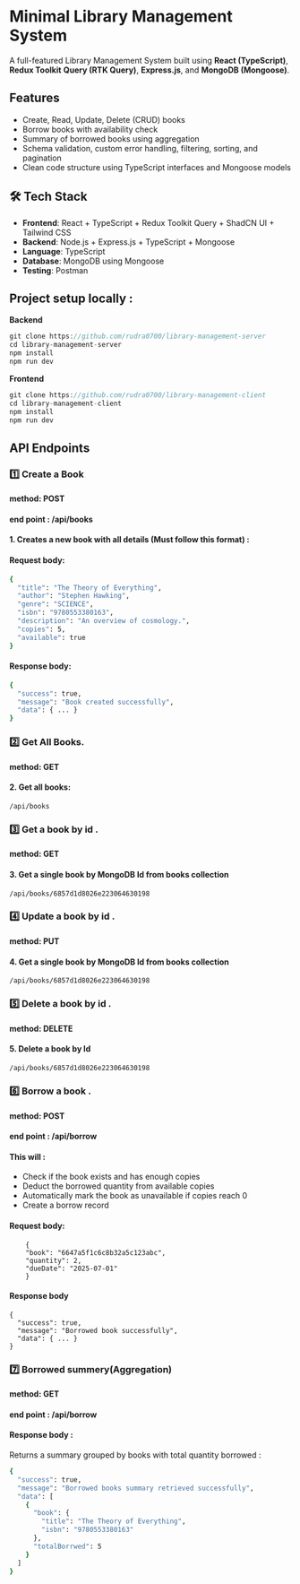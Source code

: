 # Minimal Library Management System

A full-featured Library Management System built using **React (TypeScript)**, **Redux Toolkit** **Query (RTK Query)**, **Express.js**, and **MongoDB (Mongoose)**.

## Features

- Create, Read, Update, Delete (CRUD) books
-  Borrow books with availability check
-  Summary of borrowed books using aggregation
-  Schema validation, custom error handling, filtering, sorting, and pagination
-  Clean code structure using TypeScript interfaces and Mongoose models

## 🛠️ Tech Stack

- **Frontend**: React + TypeScript + Redux Toolkit Query + ShadCN UI + Tailwind CSS
- **Backend**: Node.js + Express.js + TypeScript + Mongoose
- **Language**: TypeScript
- **Database**: MongoDB using Mongoose
- **Testing**: Postman

## Project setup locally : 
**Backend**

```js
git clone https://github.com/rudra0700/library-management-server
cd library-management-server
npm install
npm run dev
```

**Frontend**
```js
git clone https://github.com/rudra0700/library-management-client
cd library-management-client
npm install
npm run dev
```

## API Endpoints
### 1️⃣ Create a Book
#### method:  POST
#### end point : /api/books
#### 1. Creates a new book with all details (Must follow this format) : 
#### Request body: 

``` bash
{
  "title": "The Theory of Everything",
  "author": "Stephen Hawking",
  "genre": "SCIENCE",
  "isbn": "9780553380163",
  "description": "An overview of cosmology.",
  "copies": 5,
  "available": true
}
```
#### Response body: 
``` bash
{
  "success": true,
  "message": "Book created successfully",
  "data": { ... }
}
```
### 2️⃣ Get All Books.
#### method:  GET
#### 2. Get all books: 

```base 
/api/books
```

 ### 3️⃣ Get a book by id .
#### method:  GET
#### 3. Get a single book by MongoDB Id from books collection

```base
/api/books/6857d1d8026e223064630198
```

 ### 4️⃣ Update a book by id .
#### method:  PUT
#### 4. Get a single book by MongoDB Id from books collection

```base
/api/books/6857d1d8026e223064630198
```

 ### 5️⃣ Delete a book by id .
#### method:  DELETE
#### 5. Delete a book by Id

```base
/api/books/6857d1d8026e223064630198
```

 ### 6️⃣ Borrow a book .
#### method:  POST
#### end point : /api/borrow
#### This will : 
- Check if the book exists and has enough copies
- Deduct the borrowed quantity from available copies
-  Automatically mark the book as unavailable if copies reach 0
-  Create a borrow record
#### Request body: 
```base
    {
    "book": "6647a5f1c6c8b32a5c123abc",
    "quantity": 2,
    "dueDate": "2025-07-01"
    }
```
#### Response body
```base
{
  "success": true,
  "message": "Borrowed book successfully",
  "data": { ... }
}
```

 ### 7️⃣ Borrowed summery(Aggregation)
#### method:  GET
#### end point : /api/borrow
#### Response body : 
Returns a summary grouped by books with total quantity borrowed : 
```bash
{
  "success": true,
  "message": "Borrowed books summary retrieved successfully",
  "data": [
    {
      "book": {
        "title": "The Theory of Everything",
        "isbn": "9780553380163"
      },
      "totalBorrwed": 5
    }
  ]
}
```